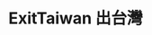 ---
title: "ExitTaiwan 出台灣"
description: "「ExitTaiwan 出台灣」幫助台灣人走出台灣，探索世界。不管出國是為了旅遊、交換學生、留學、打工度假、工作、甚至移民等，你都能在這個網站上找到相關的資訊。"
cover: "site-feature-image.jpg"
---